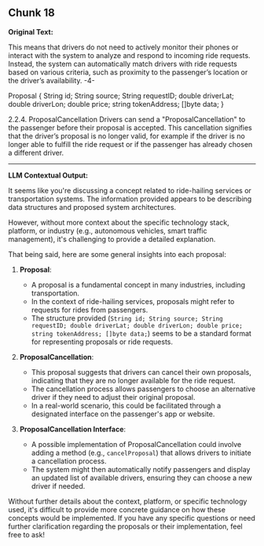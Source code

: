 ## Chunk 18

**Original Text:**

This means that drivers do not need to actively monitor their phones or interact with the system to analyze and respond to incoming ride requests. Instead, the system can automatically match drivers with ride
requests based on various criteria, such as proximity to the passenger’s location or the driver’s availability. -4-

Proposal {
String id;
String source;
String requestID;
double driverLat;
double driverLon;
double price;
string tokenAddress;
[]byte data;
}

2.2.4. ProposalCancellation
Drivers can send a "ProposalCancellation" to the passenger before their proposal is accepted. This cancellation signifies that the driver’s proposal is no longer valid, for example if the driver is no longer able to fulfill
the ride request or if the passenger has already chosen a different driver.

---

**LLM Contextual Output:**

It seems like you're discussing a concept related to ride-hailing services or transportation systems. The information provided appears to be describing data structures and proposed system architectures.

However, without more context about the specific technology stack, platform, or industry (e.g., autonomous vehicles, smart traffic management), it's challenging to provide a detailed explanation.

That being said, here are some general insights into each proposal:

1. **Proposal**:
   - A proposal is a fundamental concept in many industries, including transportation.
   - In the context of ride-hailing services, proposals might refer to requests for rides from passengers.
   - The structure provided (`String id; String source; String requestID; double driverLat; double driverLon; double price; string tokenAddress; []byte data;`) seems to be a standard format for representing proposals or ride requests.

2. **ProposalCancellation**:
   - This proposal suggests that drivers can cancel their own proposals, indicating that they are no longer available for the ride request.
   - The cancellation process allows passengers to choose an alternative driver if they need to adjust their original proposal.
   - In a real-world scenario, this could be facilitated through a designated interface on the passenger's app or website.

3. **ProposalCancellation Interface**:
   - A possible implementation of ProposalCancellation could involve adding a method (e.g., `cancelProposal`) that allows drivers to initiate a cancellation process.
   - The system might then automatically notify passengers and display an updated list of available drivers, ensuring they can choose a new driver if needed.

Without further details about the context, platform, or specific technology used, it's difficult to provide more concrete guidance on how these concepts would be implemented. If you have any specific questions or need further clarification regarding the proposals or their implementation, feel free to ask!
